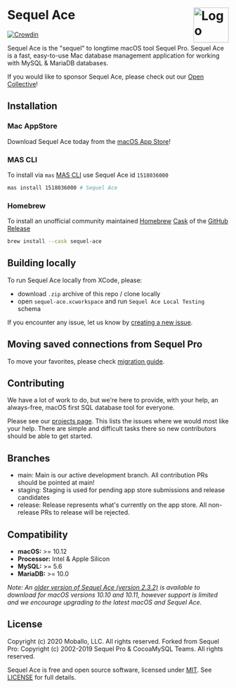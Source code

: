 Sequel Ace <img alt="Logo" src="https://sequel-ace.com/images/appIcon-1024.png" align="right" height="80">
=======
[![Crowdin](https://badges.crowdin.net/sequel-ace/localized.svg)](https://crowdin.com/project/sequel-ace)

Sequel Ace is the "sequel" to longtime macOS tool Sequel Pro.
Sequel Ace is a fast, easy-to-use Mac database management application for working with MySQL & MariaDB databases.

If you would like to sponsor Sequel Ace, please check out our [Open Collective](https://opencollective.com/sequel-ace)!

## Installation

### Mac AppStore

Download Sequel Ace today from the [macOS App Store](https://apps.apple.com/us/app/sequel-ace/id1518036000?ls=1)!

### MAS CLI

To install via `mas` [MAS CLI](https://github.com/mas-cli/mas) use Sequel Ace id `1518036000`

```sh
mas install 1518036000 # Sequel Ace
```

### Homebrew

To install an unofficial community maintained [Homebrew](https://brew.sh) [Cask](https://github.com/Homebrew/homebrew-cask) of the [GitHub Release](https://github.com/sequel-ace/sequel-ace/releases)

```sh
brew install --cask sequel-ace
```

## Building locally

To run Sequel Ace locally from XCode, please:
- download `.zip` archive of this repo / clone locally
- open `sequel-ace.xcworkspace` and run `Sequel Ace Local Testing` schema

If you encounter any issue, let us know by [creating a new issue](https://github.com/Sequel-Ace/Sequel-Ace/issues/new/choose).

## Moving saved connections from Sequel Pro

To move your favorites, please check [migration guide](https://sequel-ace.com/get-started/migrating-from-sequel-pro.html).

## Contributing

We have a lot of work to do, but we're here to provide, with your help, an always-free, macOS first SQL database tool for everyone.

Please see our [projects page](https://github.com/sequel-ace/sequel-ace/projects). This lists the issues where we would most like your help. There are simple and difficult tasks there so new contributors should be able to get started.

## Branches

- main: Main is our active development branch. All contribution PRs should be pointed at main!
- staging: Staging is used for pending app store submissions and release candidates
- release: Release represents what's currently on the app store. All non-release PRs to release will be rejected.

## Compatibility

- **macOS:** >= 10.12
- **Processor:** Intel & Apple Silicon
- **MySQL:** >= 5.6
- **MariaDB:** >= 10.0

_Note: An [older version of Sequel Ace (version 2.3.2)](https://github.com/sequel-ace/sequel-ace/releases) is available to download for macOS versions 10.10 and 10.11, however support is limited and we encourage upgrading to the latest macOS and Sequel Ace._

## License

Copyright (c) 2020 Moballo, LLC.  All rights reserved.
Forked from Sequel Pro: Copyright (c) 2002-2019 Sequel Pro & CocoaMySQL Teams. All rights reserved.

Sequel Ace is free and open source software, licensed under [MIT](https://opensource.org/licenses/MIT). See [LICENSE](https://github.com/sequel-ace/sequel-ace/blob/master/LICENSE) for full details.
